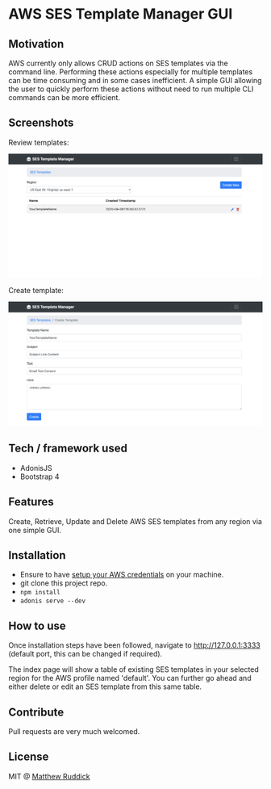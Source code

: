 # AWS SES Template Manager GUI

## Motivation
AWS currently only allows CRUD actions on SES templates via the command line. Performing these actions especially for multiple templates 
 can be time consuming and in some cases inefficient. A simple GUI allowing the user to quickly perform these actions without need to 
 run multiple CLI commands can be more efficient.

## Screenshots
Review templates:

![review templates screenshot](./resources/img/templates-review-screenshot.png)

Create template:

![review templates screenshot](./resources/img/create-template-screenshot.png)

## Tech / framework used

- AdonisJS
- Bootstrap 4

## Features
Create, Retrieve, Update and Delete AWS SES templates from any region via one simple GUI.

## Installation
- Ensure to have [setup your AWS credentials](https://docs.aws.amazon.com/sdk-for-java/v1/developer-guide/setup-credentials.html) on your machine.
- git clone this project repo.
- ```npm install```
- ```adonis serve --dev```
## How to use
Once installation steps have been followed, navigate to http://127.0.0.1:3333 (default port, this can be changed if required).

The index page will show a table of existing SES templates in your selected region for the AWS profile named 'default'. You can further go ahead and either delete 
or edit an SES template from this same table.

## Contribute

Pull requests are very much welcomed.

## License
MIT @ [Matthew Ruddick](https://github.com/MattRuddick)
